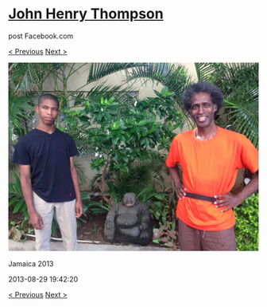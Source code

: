 # [John Henry Thompson](../README.md)
post Facebook.com

[< Previous](2013-08-29-64.md) [Next >](2013-08-29-66.md)

[![](../media/2013-08-29/Jamaica-2076.jpg)](../README.md)

Jamaica 2013

2013-08-29 19:42:20

[< Previous](2013-08-29-64.md) [Next >](2013-08-29-66.md)